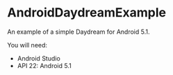 # AndroidDaydreamExample
An example of a simple Daydream for Android 5.1.

You will need:
* Android Studio
* API 22: Android 5.1
